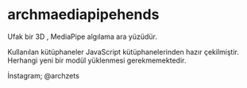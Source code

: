 # archmaediapipehends
Ufak bir 3D , MediaPipe algılama ara yüzüdür.

Kullanılan kütüphaneler JavaScript kütüphanelerinden hazır çekilmiştir. Herhangi yeni bir modül yüklenmesi gerekmemektedir.

İnstagram; @archzets
